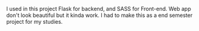 I used in this project Flask for backend, and SASS for Front-end. Web app don't look beautiful but it kinda work. I had to make this as a end semester project for my studies.
